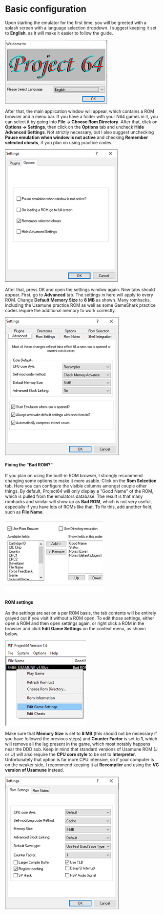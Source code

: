 # Basic configuration

Upon starting the emulator for the first time, you will be greeted with a splash screen with a language selection dropdown. I suggest keeping it set to **English**, as it will make it easier to follow the guide. 

![](img/pj64_welcome.png)

After that, the main application window will appear, which contains a ROM browser and a menu bar. If you have a folder with your N64 games in it, you can select it by going into **File -> Choose Rom Directory**.  After that, click on **Options -> Settings**, then click on the **Options** tab and uncheck **Hide Advanced Settings**. Not strictly necessary, but I also suggest unchecking **Pause emulation when window is not active** and checking **Remember selected cheats**, if you plan on using practice codes.

![](img/pj64_options.png)

After that, press OK and open the settings window again. New tabs should appear. First, go to **Advanced** tab. The settings in here will apply to every ROM. Change **Default Memory Size** to **8 MB** as shown. Many romhacks, including the Usamune practice ROM as well as some GameShark practice codes require the additional memory to work correctly. 

![](img/pj64_advanced.png)

#### Fixing the "Bad ROM?" 

If you plan on using the built-in ROM browser, I strongly recommend changing some options to make it more usable. Click on the **Rom Selection** tab. Here you can configure the visible columns amongst couple other things. By default, Project64 will only display a "Good Name" of the ROM, which is pulled from the emulators database. The result is that many romhacks and similar will show up as **Bad ROM**, which is not very useful, especially if you have lots of ROMs like that. To fix this, add another field, such as **File Name**.

![](img/pj64_browser.gif)

#### ROM settings
As the settings are set on a per ROM basis, the tab contents will be entirely grayed out if you visit it without a ROM open. To edit those settings, either open a ROM and then open settings again, or right click a ROM in the browser and click **Edit Game Settings** on the context menu, as shown below.

![](img/pj64_gamesettings.png)

Make sure that **Memory Size** is set to **8 MB** (this should not be necessary if you have followed the previous steps) and **Counter Factor** is set to **1**, which will remove all the lag present in the game, which most notably happens near the DDD sub. Keep in mind that standard versions of Usamune ROM (J or U) will also require the **CPU core style** to be set to **Interpreter**. Unfortunately that option is far more CPU intensive, so if your computer is on the weaker side, I recommend keeping it at **Recompiler** and using the **VC version of Usamune** instead.

![](img/pj64_romconfig.png)